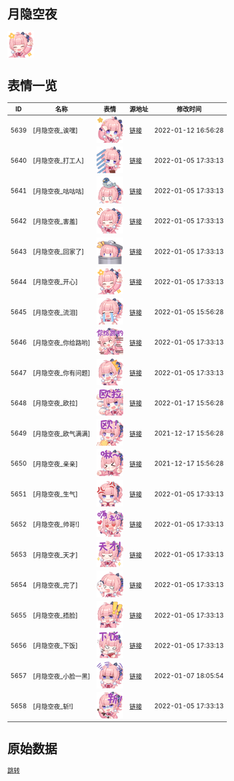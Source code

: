 # 月隐空夜

<img src="./cover.png" height="60" alt="cover" />

# 表情一览

|ID|名称|表情|源地址|修改时间|
|----|----|----|----|----|
|5639|[月隐空夜_诶嘿]|<img src="./pic/005639_%5B月隐空夜_诶嘿%5D.png" height="60" alt="诶嘿"/>|[链接](http://i0.hdslb.com/bfs/emote/59d7d3199ca0bbc0287782db2b58ee0a97a7019e.png)|2022-01-12 16:56:28|
|5640|[月隐空夜_打工人]|<img src="./pic/005640_%5B月隐空夜_打工人%5D.png" height="60" alt="打工人"/>|[链接](http://i0.hdslb.com/bfs/emote/2bee5cf8fff33fae9ab84f18691de3622f530084.png)|2022-01-05 17:33:13|
|5641|[月隐空夜_咕咕咕]|<img src="./pic/005641_%5B月隐空夜_咕咕咕%5D.png" height="60" alt="咕咕咕"/>|[链接](http://i0.hdslb.com/bfs/emote/df59993b9ea4255e8666bd417f75b3857bd67627.png)|2022-01-05 17:33:13|
|5642|[月隐空夜_害羞]|<img src="./pic/005642_%5B月隐空夜_害羞%5D.png" height="60" alt="害羞"/>|[链接](http://i0.hdslb.com/bfs/emote/d3dbafb112d8929b115e6182d891512940a0d471.png)|2022-01-05 17:33:13|
|5643|[月隐空夜_回家了]|<img src="./pic/005643_%5B月隐空夜_回家了%5D.png" height="60" alt="回家了"/>|[链接](http://i0.hdslb.com/bfs/emote/3c796d34b61c18fd1d03443a4a144c1133859600.png)|2022-01-05 17:33:13|
|5644|[月隐空夜_开心]|<img src="./pic/005644_%5B月隐空夜_开心%5D.png" height="60" alt="开心"/>|[链接](http://i0.hdslb.com/bfs/emote/3cc3b4cdbab058173cbfd1410406361c0ccc43c9.png)|2022-01-05 17:33:13|
|5645|[月隐空夜_流泪]|<img src="./pic/005645_%5B月隐空夜_流泪%5D.png" height="60" alt="流泪"/>|[链接](http://i0.hdslb.com/bfs/emote/3e07a5d3bbc7f2c0713cac26a9f79b541a489edd.png)|2022-01-05 15:56:28|
|5646|[月隐空夜_你给路哟]|<img src="./pic/005646_%5B月隐空夜_你给路哟%5D.png" height="60" alt="你给路哟"/>|[链接](http://i0.hdslb.com/bfs/emote/8aae5e6f2c479388efeae32add8316bda8d975e5.png)|2022-01-05 17:33:13|
|5647|[月隐空夜_你有问题]|<img src="./pic/005647_%5B月隐空夜_你有问题%5D.png" height="60" alt="你有问题"/>|[链接](http://i0.hdslb.com/bfs/emote/4a5d6812880684b3b9a2771aa7634fba5c4ba020.png)|2022-01-05 17:33:13|
|5648|[月隐空夜_欧拉]|<img src="./pic/005648_%5B月隐空夜_欧拉%5D.png" height="60" alt="欧拉"/>|[链接](http://i0.hdslb.com/bfs/emote/36465ab94e113a0557cff76bed5c6266277430f3.png)|2022-01-17 15:56:28|
|5649|[月隐空夜_欧气满满]|<img src="./pic/005649_%5B月隐空夜_欧气满满%5D.png" height="60" alt="欧气满满"/>|[链接](http://i0.hdslb.com/bfs/emote/fce384d8ad9dd6ba2b87e6a8c6fec1e3f8576984.png)|2021-12-17 15:56:28|
|5650|[月隐空夜_亲亲]|<img src="./pic/005650_%5B月隐空夜_亲亲%5D.png" height="60" alt="亲亲"/>|[链接](http://i0.hdslb.com/bfs/emote/ccd5bd2ca23e46641c51feec5bec08a66e85cf5f.png)|2021-12-17 15:56:28|
|5651|[月隐空夜_生气]|<img src="./pic/005651_%5B月隐空夜_生气%5D.png" height="60" alt="生气"/>|[链接](http://i0.hdslb.com/bfs/emote/ecce2bc56c93da406626268b2b84cd66074e0187.png)|2022-01-05 17:33:13|
|5652|[月隐空夜_帅哥!]|<img src="./pic/005652_%5B月隐空夜_帅哥!%5D.png" height="60" alt="帅哥!"/>|[链接](http://i0.hdslb.com/bfs/emote/f64270e9c01dde9f0166a110b90aa2a2a367d3f8.png)|2022-01-05 17:33:13|
|5653|[月隐空夜_天才]|<img src="./pic/005653_%5B月隐空夜_天才%5D.png" height="60" alt="天才"/>|[链接](http://i0.hdslb.com/bfs/emote/542eaddb1b04f85a04068f31bfe1c133a5270a66.png)|2022-01-05 17:33:13|
|5654|[月隐空夜_完了]|<img src="./pic/005654_%5B月隐空夜_完了%5D.png" height="60" alt="完了"/>|[链接](http://i0.hdslb.com/bfs/emote/1289c9f89244342b83f784d3bf6c18dcd548f1e3.png)|2022-01-05 17:33:13|
|5655|[月隐空夜_捂脸]|<img src="./pic/005655_%5B月隐空夜_捂脸%5D.png" height="60" alt="捂脸"/>|[链接](http://i0.hdslb.com/bfs/emote/06753f482e6944f6929944c9c3617057dfae4042.png)|2022-01-05 17:33:13|
|5656|[月隐空夜_下饭]|<img src="./pic/005656_%5B月隐空夜_下饭%5D.png" height="60" alt="下饭"/>|[链接](http://i0.hdslb.com/bfs/emote/6e0984decc7093e25f9e21140f30d260dbd0eeb8.png)|2022-01-05 17:33:13|
|5657|[月隐空夜_小脸一黑]|<img src="./pic/005657_%5B月隐空夜_小脸一黑%5D.png" height="60" alt="小脸一黑"/>|[链接](http://i0.hdslb.com/bfs/emote/e520641d70cfda7c412ac981a40e081480240c94.png)|2022-01-07 18:05:54|
|5658|[月隐空夜_斩!]|<img src="./pic/005658_%5B月隐空夜_斩!%5D.png" height="60" alt="斩!"/>|[链接](http://i0.hdslb.com/bfs/emote/de4359e0253df3cd5a1ea6b70ed4753671036247.png)|2022-01-05 17:33:13|

# 原始数据

[跳转](./raw.json)

